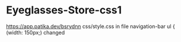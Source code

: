 # Eyeglasses-Store-css1
https://app.patika.dev/bsrydnn
css/style.css in file navigation-bar ul { (width: 150px;) changed
